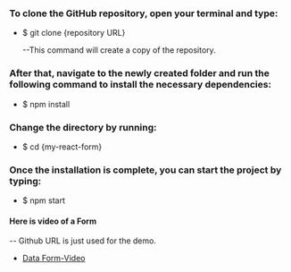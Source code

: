 ### To clone the GitHub repository, open your terminal and type:

   - $ git clone {repository URL}

     --This command will create a copy of the repository.

### After that, navigate to the newly created folder and run the following command to install the necessary dependencies:

   - $ npm install
   
   
### Change the directory by running:
  
  - $ cd {my-react-form}

### Once the installation is complete, you can start the project by typing:

   - $ npm start

#### Here is video of a Form
  -- Github URL is just used for the demo.
  - [Data Form-Video](https://user-images.githubusercontent.com/100354001/226476433-eb4c317a-f3b2-4bbe-ad47-80307efb1b01.mp4)


